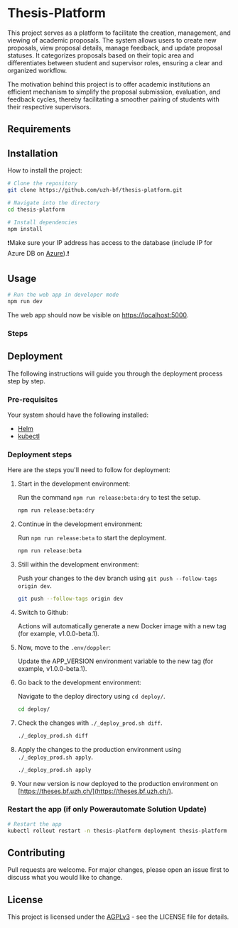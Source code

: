 # Thesis-Platform

This project serves as a platform to facilitate the creation, management, and viewing of academic proposals. The system allows users to create new proposals, view proposal details, manage feedback, and update proposal statuses. It categorizes proposals based on their topic area and differentiates between student and supervisor roles, ensuring a clear and organized workflow.

The motivation behind this project is to offer academic institutions an efficient mechanism to simplify the proposal submission, evaluation, and feedback cycles, thereby facilitating a smoother pairing of students with their respective supervisors.

## Requirements

## Installation

How to install the project:

```bash
# Clone the repository
git clone https://github.com/uzh-bf/thesis-platform.git

# Navigate into the directory
cd thesis-platform

# Install dependencies
npm install
```

❗️Make sure your IP address has access to the database (include IP for Azure DB on [Azure](https://portal.azure.com)).❗️

## Usage

```bash
# Run the web app in developer mode
npm run dev
```

The web app should now be visible on <https://localhost:5000>.

### Steps

## Deployment

The following instructions will guide you through the deployment process step by step.

### Pre-requisites

Your system should have the following installed:

- [Helm](https://helm.sh/)
- [kubectl](https://kubernetes.io/docs/tasks/tools/)

### Deployment steps

Here are the steps you'll need to follow for deployment:

1. Start in the development environment:

   Run the command `npm run release:beta:dry` to test the setup.

   ```bash
   npm run release:beta:dry
   ```

2. Continue in the development environment:

   Run `npm run release:beta` to start the deployment.

   ```bash
   npm run release:beta
   ```

3. Still within the development environment:

   Push your changes to the dev branch using `git push --follow-tags origin dev`.

   ```bash
   git push --follow-tags origin dev
   ```

4. Switch to Github:

   Actions will automatically generate a new Docker image with a new tag (for example, v1.0.0-beta.1).

5. Now, move to the `.env/doppler`:

   Update the APP_VERSION environment variable to the new tag (for example, v1.0.0-beta.1).

6. Go back to the development environment:

   Navigate to the deploy directory using `cd deploy/`.

   ```bash
   cd deploy/
   ```

7. Check the changes with `./_deploy_prod.sh diff`.

   ```bash
   ./_deploy_prod.sh diff
   ```

8. Apply the changes to the production environment using `./_deploy_prod.sh apply`.

   ```bash
   ./_deploy_prod.sh apply
   ```

9. Your new version is now deployed to the production environment on [https://theses.bf.uzh.ch/](https://theses.bf.uzh.ch/).

### Restart the app (if only Powerautomate Solution Update)

```bash
# Restart the app
kubectl rollout restart -n thesis-platform deployment thesis-platform
```

## Contributing

Pull requests are welcome. For major changes, please open an issue first to discuss what you would like to change.

## License

This project is licensed under the [AGPLv3](https://www.gnu.org/licenses/agpl-3.0.de.html) - see the LICENSE file for details.
